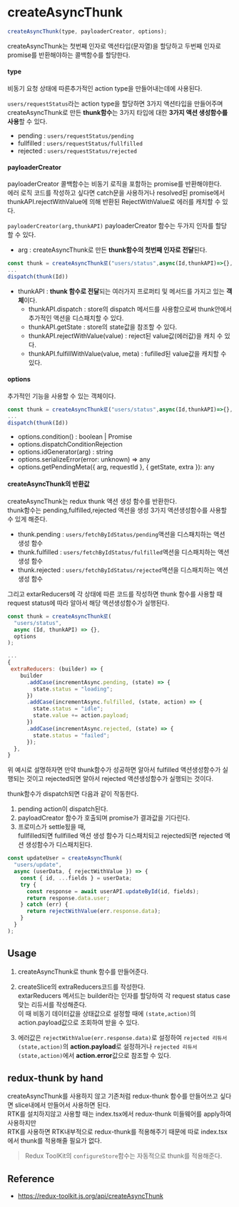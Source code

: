 # createAsyncThunk

```js
createAsyncThunk(type, payloaderCreator, options);
```

createAsyncThunk는 첫번째 인자로 액션타입(문자열)을 할당하고 두번째 인자로 promise를 반환해야하는 콜백함수를 할당한다.

#### type

비동기 요청 상태에 따른추가적인 action type을 만들어내는데에 사용된다.

`users/requestStatus`라는 action type을 할당하면 3가지 액션타입을 만들어주며  
createAsyncThunk로 만든 **thunk함수**는 3가지 타입에 대한 **3가지 액션 생성함수를 사용**할 수 있다.

- pending : `users/requestStatus/pending`
- fullfilled : `users/requestStatus/fullfilled`
- rejected : `users/requestStatus/rejected`

#### payloaderCreator

payloaderCreator 콜백함수는 비동기 로직을 포함하는 promise를 반환해야한다.  
에러 로직 코드를 작성하고 싶다면 catch문을 사용하거나 resolved된 promise에서 thunkAPI.rejectWithValue에 의해 반환된 RejectWithValue로 에러를 캐치할 수 있다.

`payloaderCreator(arg,thunkAPI)`
payloaderCreator 함수는 두가지 인자를 할당할 수 있다.

- arg : createAsyncThunk로 만든 **thunk함수의 첫번째 인자로 전달**된다.

```js
const thunk = createAsyncThunk로("users/status",async(Id,thunkAPI)=>{},options)
...
dispatch(thunk(Id))
```

- thunkAPI : **thunk 함수로 전달**되는 여러가지 프로퍼티 및 메서드를 가지고 있는 **객체**이다.
  - thunkAPI.dispatch : store의 dispatch 메서드를 사용함으로써 thunk안에서 추가적인 액션을 디스패치할 수 있다.
  - thunkAPI.getState : store의 state값을 참조할 수 있다.
  - thunkAPI.rejectWithValue(value) : reject된 value값(에러값)을 캐치 수 있다.
  - thunkAPI.fulfillWithValue(value, meta) : fufilled된 value값을 캐치할 수 있다.

#### options

추가적인 기능을 사용할 수 있는 객체이다.

```js
const thunk = createAsyncThunk로("users/status",async(Id,thunkAPI)=>{},options)
...
dispatch(thunk(Id))
```

- options.condition() : boolean | Promise<boolean>
- options.dispatchConditionRejection
- options.idGenerator(arg) : string
- options.serializeError(error: unknown) => any
- options.getPendingMeta({ arg, requestId }, { getState, extra }): any

#### createAsyncThunk의 반환값

createAsyncThunk는 redux thunk 액션 생성 함수를 반환한다.  
thunk함수는 pending,fulfilled,rejected 액션을 생성 3가지 액션생성함수를 사용할 수 있게 해준다.

- thunk.pending : `users/fetchByIdStatus/pending`액션을 디스패치하는 액션 생성 함수
- thunk.fulfilled : `users/fetchByIdStatus/fulfilled`액션을 디스패치하는 액션 생성 함수
- thunk.rejected : `users/fetchByIdStatus/rejected`액션을 디스패치하는 액션 생성 함수

그리고 extarReducers에 각 상태에 따른 코드를 작성하면 thunk 함수를 사용할 때 request status에 따라 알아서 해당 액션생성함수가 실행된다.

```js
const thunk = createAsyncThunk로(
  "users/status",
  async (Id, thunkAPI) => {},
  options
);

...
{
 extraReducers: (builder) => {
    builder
      .addCase(incrementAsync.pending, (state) => {
        state.status = "loading";
      })
      .addCase(incrementAsync.fulfilled, (state, action) => {
        state.status = "idle";
        state.value += action.payload;
      })
      .addCase(incrementAsync.rejected, (state) => {
        state.status = "failed";
      });
  },
}
```

위 예시로 설명하자면 만약 thunk함수가 성공하면 알아서 fulfilled 액션생성함수가 실행되는 것이고 rejected되면 알아서 rejected 액션생성함수가 실행되는 것이다.

thunk함수가 dispatch되면 다음과 같이 작동한다.

1. pending action이 dispatch된다.
2. payloadCreator 함수가 호출되며 promise가 결과값을 기다린다.
3. 프로미스가 settle됬을 때,  
   fullfilled되면 fullfilled 액션 생성 함수가 디스패치되고 rejected되면 rejected 액션 생성함수가 디스패치된다.

```js
const updateUser = createAsyncThunk(
  "users/update",
  async (userData, { rejectWithValue }) => {
    const { id, ...fields } = userData;
    try {
      const response = await userAPI.updateById(id, fields);
      return response.data.user;
    } catch (err) {
      return rejectWithValue(err.response.data);
    }
  }
);
```

## Usage

1. createAsyncThunk로 thunk 함수를 만들어준다.

2. createSlice의 extraReducers코드를 작성한다.  
   extarReducers 메서드는 builder라는 인자를 할당하여 각 request status case맞는 리듀서를 작성해준다.  
   이 때 비동기 데이터값을 상태값으로 설정할 때에 `(state,action)`의 action.payload값으로 조회하여 받을 수 있다.

3. 에러값은 `rejectWithValue(err.response.data)`로 설정하여 `rejected 리듀서(state,action)`의 **action.payload**로 설정하거나
   `rejected 리듀서(state,action)`에서 **action.error**값으로 참조할 수 있다.

## redux-thunk by hand

createAsyncThunk를 사용하지 않고 기존처럼 redux-thunk 함수를 만들어쓰고 싶다면 slice내에서 만들어서 사용하면 된다.  
RTK를 설치하지않고 사용할 때는 index.tsx에서 redux-thunk 미들웨어를 apply하여 사용하지만  
RTK를 사용하면 RTK내부적으로 redux-thunk를 적용해주기 때문에 따로 index.tsx에서 thunk를 적용해줄 필요가 없다.

> Redux ToolKit의 `configureStore`함수는 자동적으로 thunk를 적용해준다.

## Reference

- https://redux-toolkit.js.org/api/createAsyncThunk
